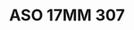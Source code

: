 ---
title: ASO 17MM 307
date: 
draft: false

# descripcion
description : Anillo de plata 925.

materials: Plata 1022

color: 

dimensions: 17mm diámetro

code: 05-23-1696

type: "Anillos"

categories: []

price: $5.880,00

price_eftvo: $5.000,00

# Images
# first image will be shown in the product page
images:
  # - image: "images/path_to_image"
  # La ubicacion de las imagenes es imagenes/Anillos/Anillos.Solo Plata/05-23-1696-aso-17mm-307
  - image: "./images/anillos/solo_plata/05-23-1696-aso-17mm-307.jpg"
---